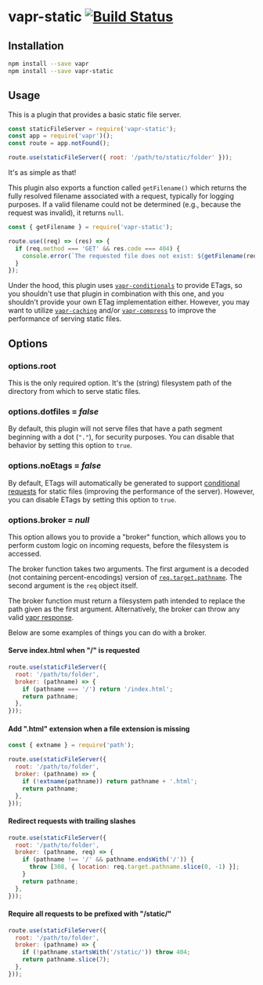 # vapr-static [![Build Status](https://travis-ci.org/JoshuaWise/vapr-static.svg?branch=master)](https://travis-ci.org/JoshuaWise/vapr-static)

## Installation

```bash
npm install --save vapr
npm install --save vapr-static
```

## Usage

This is a plugin that provides a basic static file server.

```js
const staticFileServer = require('vapr-static');
const app = require('vapr')();
const route = app.notFound();

route.use(staticFileServer({ root: '/path/to/static/folder' }));
```

It's as simple as that!

This plugin also exports a function called `getFilename()` which returns the fully resolved filename associated with a request, typically for logging purposes. If a valid filename could not be determined (e.g., because the request was invalid), it returns `null`.

```js
const { getFilename } = require('vapr-static');

route.use((req) => (res) => {
  if (req.method === 'GET' && res.code === 404) {
    console.error(`The requested file does not exist: ${getFilename(req)}`);
  }
});
```

Under the hood, this plugin uses [`vapr-conditionals`](https://github.com/JoshuaWise/vapr-conditionals) to provide ETags, so you shouldn't use that plugin in combination with this one, and you shouldn't provide your own ETag implementation either. However, you may want to utilize [`vapr-caching`](https://github.com/JoshuaWise/vapr-caching) and/or [`vapr-compress`](https://github.com/JoshuaWise/vapr-compress) to improve the performance of serving static files.

## Options

### options.root

This is the only required option. It's the (string) filesystem path of the directory from which to serve static files.

### options.dotfiles = *false*

By default, this plugin will not serve files that have a path segment beginning with a dot (`"."`), for security purposes. You can disable that behavior by setting this option to `true`.

### options.noEtags = *false*

By default, ETags will automatically be generated to support [conditional requests](https://developer.mozilla.org/en-US/docs/Web/HTTP/Conditional_requests) for static files (improving the performance of the server). However, you can disable ETags by setting this option to `true`.

### options.broker = *null*

This option allows you to provide a "broker" function, which allows you to perform custom logic on incoming requests, before the filesystem is accessed.

The broker function takes two arguments. The first argument is a decoded (not containing percent-encodings) version of [`req.target.pathname`](https://github.com/JoshuaWise/vapr/blob/master/docs/reference/request.md#target---object). The second argument is the `req` object itself.

The broker function must return a filesystem path intended to replace the path given as the first argument. Alternatively, the broker can throw any valid [vapr response](https://github.com/JoshuaWise/vapr/blob/master/docs/reference/response.md#class-response).

Below are some examples of things you can do with a broker.

#### Serve index.html when "/" is requested

```js
route.use(staticFileServer({
  root: '/path/to/folder',
  broker: (pathname) => {
    if (pathname === '/') return '/index.html';
    return pathname;
  },
}));
```

#### Add ".html" extension when a file extension is missing

```js
const { extname } = require('path');

route.use(staticFileServer({
  root: '/path/to/folder',
  broker: (pathname) => {
    if (!extname(pathname)) return pathname + '.html';
    return pathname;
  },
}));
```

#### Redirect requests with trailing slashes

```js
route.use(staticFileServer({
  root: '/path/to/folder',
  broker: (pathname, req) => {
    if (pathname !== '/' && pathname.endsWith('/')) {
      throw [308, { location: req.target.pathname.slice(0, -1) }];
    }
    return pathname;
  },
}));
```

#### Require all requests to be prefixed with "/static/"

```js
route.use(staticFileServer({
  root: '/path/to/folder',
  broker: (pathname) => {
    if (!pathname.startsWith('/static/')) throw 404;
    return pathname.slice(7);
  },
}));
```
